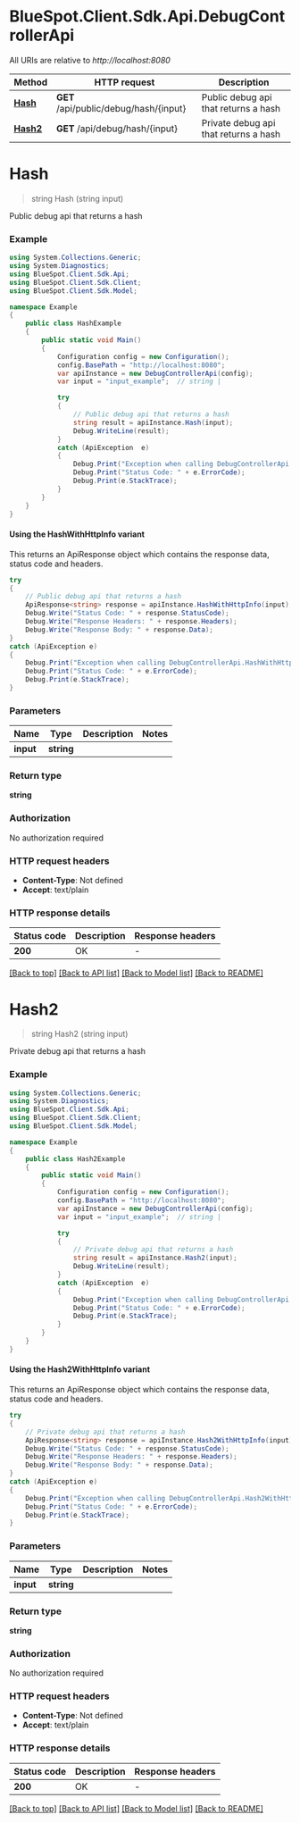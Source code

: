 # BlueSpot.Client.Sdk.Api.DebugControllerApi

All URIs are relative to *http://localhost:8080*

| Method | HTTP request | Description |
|--------|--------------|-------------|
| [**Hash**](DebugControllerApi.md#hash) | **GET** /api/public/debug/hash/{input} | Public debug api that returns a hash |
| [**Hash2**](DebugControllerApi.md#hash2) | **GET** /api/debug/hash/{input} | Private debug api that returns a hash |

<a id="hash"></a>
# **Hash**
> string Hash (string input)

Public debug api that returns a hash

### Example
```csharp
using System.Collections.Generic;
using System.Diagnostics;
using BlueSpot.Client.Sdk.Api;
using BlueSpot.Client.Sdk.Client;
using BlueSpot.Client.Sdk.Model;

namespace Example
{
    public class HashExample
    {
        public static void Main()
        {
            Configuration config = new Configuration();
            config.BasePath = "http://localhost:8080";
            var apiInstance = new DebugControllerApi(config);
            var input = "input_example";  // string | 

            try
            {
                // Public debug api that returns a hash
                string result = apiInstance.Hash(input);
                Debug.WriteLine(result);
            }
            catch (ApiException  e)
            {
                Debug.Print("Exception when calling DebugControllerApi.Hash: " + e.Message);
                Debug.Print("Status Code: " + e.ErrorCode);
                Debug.Print(e.StackTrace);
            }
        }
    }
}
```

#### Using the HashWithHttpInfo variant
This returns an ApiResponse object which contains the response data, status code and headers.

```csharp
try
{
    // Public debug api that returns a hash
    ApiResponse<string> response = apiInstance.HashWithHttpInfo(input);
    Debug.Write("Status Code: " + response.StatusCode);
    Debug.Write("Response Headers: " + response.Headers);
    Debug.Write("Response Body: " + response.Data);
}
catch (ApiException e)
{
    Debug.Print("Exception when calling DebugControllerApi.HashWithHttpInfo: " + e.Message);
    Debug.Print("Status Code: " + e.ErrorCode);
    Debug.Print(e.StackTrace);
}
```

### Parameters

| Name | Type | Description | Notes |
|------|------|-------------|-------|
| **input** | **string** |  |  |

### Return type

**string**

### Authorization

No authorization required

### HTTP request headers

 - **Content-Type**: Not defined
 - **Accept**: text/plain


### HTTP response details
| Status code | Description | Response headers |
|-------------|-------------|------------------|
| **200** | OK |  -  |

[[Back to top]](#) [[Back to API list]](../README.md#documentation-for-api-endpoints) [[Back to Model list]](../README.md#documentation-for-models) [[Back to README]](../README.md)

<a id="hash2"></a>
# **Hash2**
> string Hash2 (string input)

Private debug api that returns a hash

### Example
```csharp
using System.Collections.Generic;
using System.Diagnostics;
using BlueSpot.Client.Sdk.Api;
using BlueSpot.Client.Sdk.Client;
using BlueSpot.Client.Sdk.Model;

namespace Example
{
    public class Hash2Example
    {
        public static void Main()
        {
            Configuration config = new Configuration();
            config.BasePath = "http://localhost:8080";
            var apiInstance = new DebugControllerApi(config);
            var input = "input_example";  // string | 

            try
            {
                // Private debug api that returns a hash
                string result = apiInstance.Hash2(input);
                Debug.WriteLine(result);
            }
            catch (ApiException  e)
            {
                Debug.Print("Exception when calling DebugControllerApi.Hash2: " + e.Message);
                Debug.Print("Status Code: " + e.ErrorCode);
                Debug.Print(e.StackTrace);
            }
        }
    }
}
```

#### Using the Hash2WithHttpInfo variant
This returns an ApiResponse object which contains the response data, status code and headers.

```csharp
try
{
    // Private debug api that returns a hash
    ApiResponse<string> response = apiInstance.Hash2WithHttpInfo(input);
    Debug.Write("Status Code: " + response.StatusCode);
    Debug.Write("Response Headers: " + response.Headers);
    Debug.Write("Response Body: " + response.Data);
}
catch (ApiException e)
{
    Debug.Print("Exception when calling DebugControllerApi.Hash2WithHttpInfo: " + e.Message);
    Debug.Print("Status Code: " + e.ErrorCode);
    Debug.Print(e.StackTrace);
}
```

### Parameters

| Name | Type | Description | Notes |
|------|------|-------------|-------|
| **input** | **string** |  |  |

### Return type

**string**

### Authorization

No authorization required

### HTTP request headers

 - **Content-Type**: Not defined
 - **Accept**: text/plain


### HTTP response details
| Status code | Description | Response headers |
|-------------|-------------|------------------|
| **200** | OK |  -  |

[[Back to top]](#) [[Back to API list]](../README.md#documentation-for-api-endpoints) [[Back to Model list]](../README.md#documentation-for-models) [[Back to README]](../README.md)


